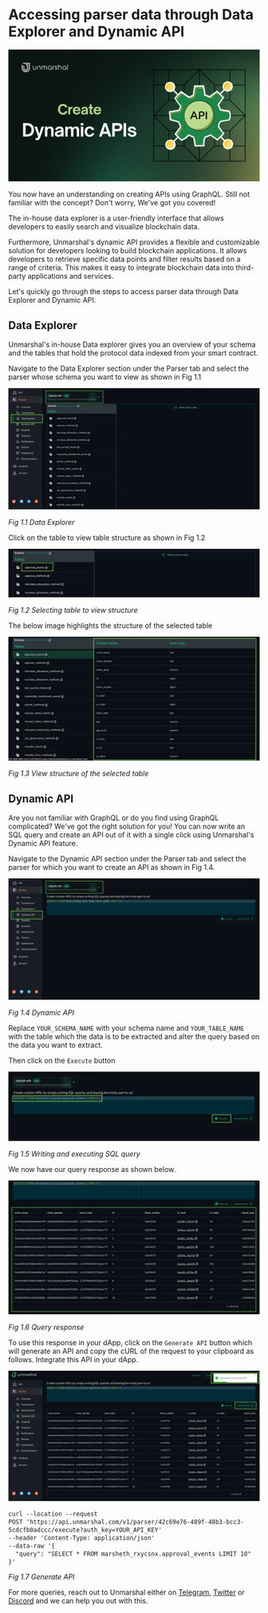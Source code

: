 # Accessing parser data through Data Explorer and Dynamic API

![](../../images/parser/data-explorer/dynamic-api.jpg)

You now have an understanding on creating APIs using GraphQL. Still not familiar with the concept? Don't worry, We've got you covered!

The in-house data explorer is a user-friendly interface that allows developers to easily search and visualize blockchain data.

Furthermore, Unmarshal's dynamic API provides a flexible and customizable solution for developers looking to build blockchain applications. It allows developers to retrieve specific data points and filter results based on a range of criteria. This makes it easy to integrate blockchain data into third-party applications and services.

Let's quickly go through the steps to access parser data through Data Explorer and Dynamic API.

## Data Explorer

Unmarshal's in-house Data explorer gives you an overview of your schema and the tables that hold the protocol data indexed from your smart contract.

Navigate to the Data Explorer section under the Parser tab and select the parser whose schema you want to view as shown in Fig 1.1

![](../../images/parser/data-explorer/data-explorer-select-parser.png)

_Fig 1.1 Data Explorer_

Click on the table to view table structure as shown in Fig 1.2

![](../../images/parser/data-explorer/data-explorer-select-table.png)

_Fig 1.2 Selecting table to view structure_

The below image highlights the structure of the selected table

![](../../images/parser/data-explorer/data-explorer-selected-table-structure.png)

_Fig 1.3 View structure of the selected table_

## Dynamic API [](https://preview.redoc.ly/unmarshal/docs-revamp/docs/parser/data_explorer/#dynamic-api)

Are you not familiar with GraphQL or do you find using GraphQL complicated? We've got the right solution for you! You can now write an SQL query and create an API out of it with a single click using Unmarshal's Dynamic API feature.

Navigate to the Dynamic API section under the Parser tab and select the parser for which you want to create an API as shown in Fig 1.4.

![](../../images/parser/data-explorer/dynamic-api-select-parser.png)

_Fig 1.4 Dynamic API_

Replace `YOUR_SCHEMA_NAME` with your schema name and `YOUR_TABLE_NAME` with the table which the data is to be extracted and alter the query based on the data you want to extract.

Then click on the `Execute` button

![](../../images/parser/data-explorer/dynamic-api-execute-query.png)

_Fig 1.5 Writing and executing SQL query_

We now have our query response as shown below.

![](../../images/parser/data-explorer/dynamic-api-query-response.png)

_Fig 1.6 Query response_

To use this response in your dApp, click on the `Generate API` button which will generate an API and copy the cURL of the request to your clipboard as follows. Integrate this API in your dApp.

![](../../images/parser/data-explorer/dynamic-api-generate-curl.png)

```shell
curl --location --request
POST 'https://api.unmarshal.com/v1/parser/42c69e76-489f-48b3-bcc3-5cdcfb0adccc/execute?auth_key=YOUR_API_KEY'
--header 'Content-Type: application/json'
--data-raw '{
  "query": "SELECT * FROM marsheth_rxycsnx.approval_events LIMIT 10"
}'
```

_Fig 1.7 Generate API_

For more queries, reach out to Unmarshal either on [Telegram](https://t.me/Unmarshal_Chat), [Twitter](https://twitter.com/unmarshal) or [Discord](https://discord.gg/SqhYdGYtEr) and we can help you out with this.
